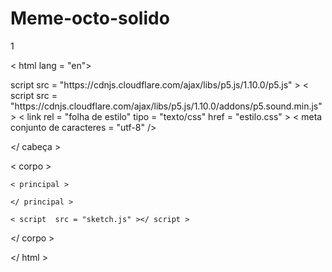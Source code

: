 # Meme-octo-solido

1
<!DOCTYPE html>
< html lang = "en">
</head>
  script src = "https://cdnjs.cloudflare.com/ajax/libs/p5.js/1.10.0/p5.js" ></ script > 
 < script src = "https://cdnjs.cloudflare.com/ajax/libs/p5.js/1.10.0/addons/p5.sound.min.js" ></ script > 
 < link rel = "folha de estilo" tipo = "texto/css" href = "estilo.css" >   
    < meta  conjunto de caracteres = "utf-8"  />

</ cabeça >

  < corpo >

    < principal >

    </ principal >

    < script  src = "sketch.js" ></ script >

  </ corpo >

</ html >

​

